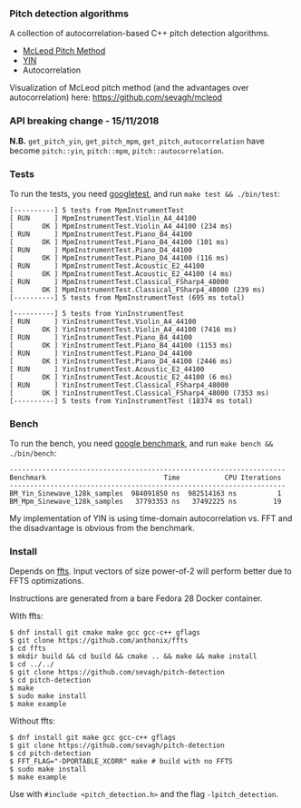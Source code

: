 ### Pitch detection algorithms

A collection of autocorrelation-based C++ pitch detection algorithms.

* [McLeod Pitch Method](http://miracle.otago.ac.nz/tartini/papers/A_Smarter_Way_to_Find_Pitch.pdf)
* [YIN](http://audition.ens.fr/adc/pdf/2002_JASA_YIN.pdf)
* Autocorrelation

Visualization of McLeod pitch method (and the advantages over autocorrelation) here: https://github.com/sevagh/mcleod

### API breaking change - 15/11/2018

**N.B.** `get_pitch_yin`, `get_pitch_mpm`, `get_pitch_autocorrelation` have become `pitch::yin`, `pitch::mpm`, `pitch::autocorrelation`.

### Tests

To run the tests, you need [googletest](https://github.com/google/googletest), and run `make test && ./bin/test`:

```
[----------] 5 tests from MpmInstrumentTest
[ RUN      ] MpmInstrumentTest.Violin_A4_44100
[       OK ] MpmInstrumentTest.Violin_A4_44100 (234 ms)
[ RUN      ] MpmInstrumentTest.Piano_B4_44100
[       OK ] MpmInstrumentTest.Piano_B4_44100 (101 ms)
[ RUN      ] MpmInstrumentTest.Piano_D4_44100
[       OK ] MpmInstrumentTest.Piano_D4_44100 (116 ms)
[ RUN      ] MpmInstrumentTest.Acoustic_E2_44100
[       OK ] MpmInstrumentTest.Acoustic_E2_44100 (4 ms)
[ RUN      ] MpmInstrumentTest.Classical_FSharp4_48000
[       OK ] MpmInstrumentTest.Classical_FSharp4_48000 (239 ms)
[----------] 5 tests from MpmInstrumentTest (695 ms total)

[----------] 5 tests from YinInstrumentTest
[ RUN      ] YinInstrumentTest.Violin_A4_44100
[       OK ] YinInstrumentTest.Violin_A4_44100 (7416 ms)
[ RUN      ] YinInstrumentTest.Piano_B4_44100
[       OK ] YinInstrumentTest.Piano_B4_44100 (1153 ms)
[ RUN      ] YinInstrumentTest.Piano_D4_44100
[       OK ] YinInstrumentTest.Piano_D4_44100 (2446 ms)
[ RUN      ] YinInstrumentTest.Acoustic_E2_44100
[       OK ] YinInstrumentTest.Acoustic_E2_44100 (6 ms)
[ RUN      ] YinInstrumentTest.Classical_FSharp4_48000
[       OK ] YinInstrumentTest.Classical_FSharp4_48000 (7353 ms)
[----------] 5 tests from YinInstrumentTest (18374 ms total)
```

### Bench

To run the bench, you need [google benchmark](https://github.com/google/benchmark), and run `make bench && ./bin/bench`:

```
--------------------------------------------------------------------
Benchmark                             Time           CPU Iterations
--------------------------------------------------------------------
BM_Yin_Sinewave_128k_samples  984091850 ns  982514163 ns          1
BM_Mpm_Sinewave_128k_samples   37793353 ns   37492225 ns         19
```

My implementation of YIN is using time-domain autocorrelation vs. FFT and the disadvantage is obvious from the benchmark.

### Install

Depends on [ffts](https://github.com/anthonix/ffts). Input vectors of size power-of-2 will perform better due to FFTS optimizations.

Instructions are generated from a bare Fedora 28 Docker container.

With ffts:

```
$ dnf install git cmake make gcc gcc-c++ gflags
$ git clone https://github.com/anthonix/ffts
$ cd ffts
$ mkdir build && cd build && cmake .. && make && make install
$ cd ../../
$ git clone https://github.com/sevagh/pitch-detection
$ cd pitch-detection
$ make
$ sudo make install
$ make example
```

Without ffts:

```
$ dnf install git make gcc gcc-c++ gflags
$ git clone https://github.com/sevagh/pitch-detection
$ cd pitch-detection 
$ FFT_FLAG="-DPORTABLE_XCORR" make # build with no FFTS
$ sudo make install
$ make example
```

Use with `#include <pitch_detection.h>` and the flag `-lpitch_detection`.
